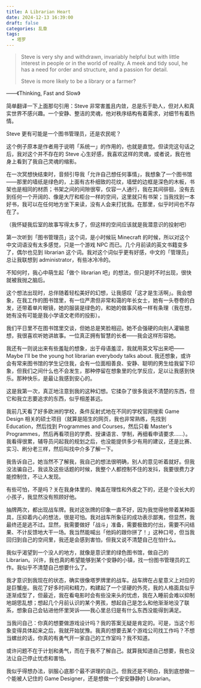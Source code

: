 ```yaml
---
title: A Librarian Heart
date: 2024-12-13 16:39:00
draft: false
categories: 乱章
tags:
  - 塔罗
---
```


> Steve is very shy and withdrawn, invariably helpful but with little interest in people or in the world of reality. A meek and tidy soul, he has a need for order and structure, and a passion for detail.
>
> Steve is more likely to be a library or a farmer?

<!--more-->

——《Thinking, Fast and Slow》

简单翻译一下上面那句引用：Steve 非常害羞且内敛，总是乐于助人，但对人和真实世界不感兴趣。一个安静、整洁的灵魂，他对秩序结构有着需求，对细节有着热情。

Steve 更有可能是一个图书管理员，还是农民呢？

这个例子原本是作者用于说明「系统一」的作用的，也就是直觉。但读完这句话之后，我对这个并不存在的 Steve 心生好感，我喜欢这样的灵魂，或者说，我在他身上看到了我自己灵魂的缩影。

在一次冥想快结束时，音频引导我「允许自己想任何事情」，我想象了一个图书馆——那里的墙纸是绿色的，上面有古朴细致的花纹，墙壁的边框是深色的木板，书架也是相同的材质；书架之间的间隙很窄，仅容一人通行，我在其间徘徊，没有去到任何一个开阔的、像是大厅和柜台一样的空间，这里就只有书架；当我找到一本好书，我可以在任何地方坐下来读，没有人会来打扰我。在那里，似乎时间也不存在了。

（我怀疑我后室的故事写得太多了，但这样的空间应该就是我潜意识的投射吧）

第一次听到「图书管理员」这个词，是小时候玩 Minecraft 的时候，所以对这个中文词语没有太多感觉，只是一个游戏 NPC 而已。几个月前读的英文书籍变多了，偶尔也见到 librarian 这个词。我对这个词似乎更有好感，中文的「管理员」总让我联想到 administrator，有些冰冷冷的。

不知何时，我心中萌生起「做个 librarian 吧」的想法，但只是时不时出现，很快就被我抛之脑后。

这个想法出现时，总伴随着轻松美好的幻想，让我感叹「这才是生活啊」。我会想象，在我工作的图书馆里，有一位严肃但非常和蔼的年长女士，她有一头卷卷的白发，还带着单片眼镜，她的服装是绿色的，和她的做事风格一样有条理（我在想，她有没有可能是我小学语文老师的投影）。

我们平日里不在图书馆里交谈，但她总是笑脸相迎。她不会强硬的向别人灌输思想，我很喜欢听她讲故事。一位真正拥有智慧的长者——我会这样形容她。

我还有一则说出来有些羞耻的想象，出于母语羞涩，我就用英文写出来吧——Maybe I'll be the young hot librarian everybody talks about. 我还想象，或许会有常来图书馆的学生记住我，会有一位面相善良、安静、聪明的男生给我留下印象，但我们之间什么也不会发生，那种停留在想象里的化学反应，足以让我感到快乐。那种快乐，是最让我感到安心的。

这是我第一次，真正地注意到我的这种幻想。它揉杂了很多我说不清楚的东西，但它和我立志要追求的东西，似乎相差甚远。

我前几天看了好多欧洲的学校，条件反射式地在不同的学校官网搜索 Game Design 相关的硕士项目（就算是陌生的网页，我也非常熟练，先找到 Education，然后找到 Programmes and Courses，然后只看 Master's Programmes，然后再看项目的学费、授课语言、学制，再细看申请要求……）。我看得很累，辅导员问起我的规划之后，也没能提供多少有用的建议，还是比赛、实习、刷分老三样，然后叫找中介多了解一下。

我告诉自己，她当然不了解我，我自己的想法很明确，别人的意见听着就好。但我没法骗自己，我谈及这些话题的时候，我整个人都控制不住的发抖，我要很费力才能控制住，不让人发现。

有些可怕，不是吗？关在我身体里的、掩盖在理性和外皮之下的，还是个没长大的小孩子，我显然没有照顾好他。

抽牌两次，都出现战车牌。我对这张牌的印象一直不好，因为我觉得他带着某种面具，压抑着内心的想法，很是可怕。我对战车所象征的成功表示鄙夷，但显然，我最终还是逃不过。显然，我需要做好「战斗」准备，需要极致的付出，需要不问结果、不计反馈地大干一场。我当然能喊出「他妈的跟你拼了！」这种口号，但当我回归到自己的空间里，我还是会感到害怕，但我又说不清楚自己在怕什么。

我似乎渴望到一个没人的地方，就像是意识里的绿色图书馆，做自己的 Librarian。兴许，我也真的希望能够到某个安静的小镇，找一份图书管理员的工作。我似乎不清楚自己想要什么了。

我才意识到我现在的状态，确实很像塔罗牌里的战车。战车牌在占星意义上对应的是巨蟹座。我花了好多时间和精力，构建起了一个坚硬的外壳，我的人格面具似乎逐渐成型了，但最近，我在看电影时会有些没来头的忧虑，我在入睡前会难以抑制地胡思乱想；想起几个月前认识的某个男孩，想起自己是怎么和他渐渐地没了联系，想象自己会钻进他怀里哭诉——我心里总归是有什么东西没能得到满足。

当我问自己：你真的想要做游戏设计吗？我的答案无疑是肯定的。可是，当这个形象变得具体起来之后，我就开始犹豫。我真的想要去某个游戏公司找工作吗？不想当螺丝的话，你真的有勇气开一家自己的工作室吗？我不知道。

或许问题不在于计划和勇气，而在于我不了解自己。就算我知道自己想要，我也没法让自己停止忧虑和害怕。

我似乎得想办法，驯服心底那个最不讲理的自己。但我还是不明白，我到底想做一个能被人记住的 Game Designer，还是想做一个安安静静的 Librarian。
